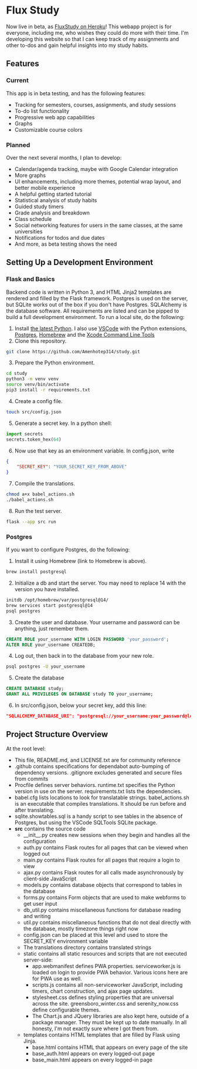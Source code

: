 # Flux Study
Now live in beta, as [FluxStudy on Heroku](https://fluxstudy-3cc38d8670a8.herokuapp.com)!
This webapp project is for everyone, including me, who wishes they could do more with their time. I'm developing this website so that I can keep track of my assignments and other to-dos and gain helpful insights into my study habits.

## Features
### Current
This app is in beta testing, and has the following features:
- Tracking for semesters, courses, assignments, and study sessions
- To-do list functionality
- Progressive web app capabilities
- Graphs
- Customizable course colors

### Planned
Over the next several months, I plan to develop:
- Calendar/agenda tracking, maybe with Google Calendar integration
- More graphs
- UI enhancements, including more themes, potential wrap layout, and better mobile experience
- A helpful getting started tutorial
- Statistical analysis of study habits
- Guided study timers
- Grade analysis and breakdown
- Class schedule
- Social networking features for users in the same classes, at the same universities
- Notifications for todos and due dates
- And more, as beta testing shows the need

## Setting Up a Development Environment
### Flask and Basics
Backend code is written in Python 3, and HTML Jinja2 templates are rendered and filled by the Flask framework. Postgres is used on the server, but SQLite works out of the box if you don't have Postgres. SQLAlchemy is the database software. All requirements are listed and can be pipped to build a full development environment. To run a local site, do the following:
1. Install [the latest Python](https://www.python.org/downloads/). I also use [VSCode](https://code.visualstudio.com) with the Python extensions, [Postgres](https://www.postgresql.org), [Homebrew](https://brew.sh) and the [Xcode Command Line Tools](https://mac.install.guide/commandlinetools/)
2. Clone this repository.
```bash
git clone https://github.com/Amenhotep314/study.git
```
3. Prepare the Python environment.
```bash
cd study
python3 -m venv venv
source venv/bin/activate
pip3 install -r requirements.txt
```
4. Create a config file.
```bash
touch src/config.json
```
5. Generate a secret key. In a python shell:
```python
import secrets
secrets.token_hex(64)
```
6. Now use that key as an environment variable. In config.json, write
```json
{
    "SECRET_KEY": "YOUR_SECRET_KEY_FROM_ABOVE"
}
```
7. Compile the translations.
```bash
chmod a+x babel_actions.sh
./babel_actions.sh
```
8. Run the test server.
```bash
flask --app src run
```

### Postgres
If you want to configure Postgres, do the following:
1. Install it using Homebrew (link to Homebrew is above).
```bash
brew install postgresql
```
2. Initialize a db and start the server. You may need to replace 14 with the version you have installed.
```bash
initdb /opt/homebrew/var/postgresql@14/
brew services start postgresql@14
psql postgres
```
3. Create the user and database. Your username and password can be anything, just remember them.
```sql
CREATE ROLE your_username WITH LOGIN PASSWORD 'your_password';
ALTER ROLE your_username CREATEDB;
```
4. Log out, then back in to the database from your new role.
```bash
psql postgres -U your_username
```
5. Create the database
```sql
CREATE DATABASE study;
GRANT ALL PRIVILEGES ON DATABASE study TO your_username;
```
6. In src/config.json, below your secret key, add this line:
```json
"SQLALCHEMY_DATABASE_URI": "postgresql://your_username:your_password@localhost/study"
```

## Project Structure Overview
At the root level:
 - This file, README.md, and LICENSE.txt are for community reference
 - .github contains specifications for dependabot auto-bumping of dependency versions. .gitignore excludes generated and secure files from commits
 - Procfile defines server behaviors. runtime.txt specifies the Python version in use on the server. requirements.txt lists the dependencies.
 - babel.cfg lists locations to look for translatable strings. babel_actions.sh is an executable that compiles translations. It should be run before and after translating.
 - sqlite.showtables.sql is a handy script to see tables in the absence of Postgres, but using the VSCode SQLTools SQLite package.
 - **src** contains the source code
    - \_\_init\_\_.py creates new sessions when they begin and handles all the configuration
    - auth.py contains Flask routes for all pages that can be viewed when logged out
    - main.py contains Flask routes for all pages that require a login to view
    - ajax.py contains Flask routes for all calls made asynchronously by client-side JavaScript
    - models.py contains database objects that correspond to tables in the database
    - forms.py contains Form objects that are used to make webforms to get user input
    - db_util.py contains miscellaneous functions for database reading and writing
    - util.py contains miscellaneous functions that do not deal directly with the database, mostly timezone things right now
    - config.json can be placed at this level and used to store the SECRET_KEY environment variable
    - The translations directory contains translated strings
    - static contains all static resources and scripts that are not executed server-side:
       - app.webmanifest defines PWA properties. serviceworker.js is loaded on login to provide PWA behavior. Various icons here are for PWA use as well.
       - scripts.js contains all non-serviceworker JavaScript, including timers, chart construction, and ajax page updates.
       - stylesheet.css defines styling properties that are universal across the site. greensboro_winter.css and serenity_now.css define configurable themes.
       - The Chart.js and JQuery libraries are also kept here, outside of a package manager. They must be kept up to date manually. In all honesty, I'm not exactly sure where I got them from.
    - templates contains HTML templates that are filled by Flask using Jinja.
       - base.html contains HTML that appears on every page of the site
       - base_auth.html appears on every logged-out page
       - base_main.html appears on every logged-in page